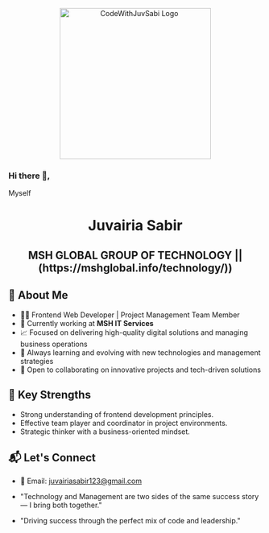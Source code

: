 <p align="center">
  <img src=""C:\Users\juvai\Downloads\ChatGPT Image Apr 28, 2025, 11_08_32 PM.png"" alt="CodeWithJuvSabi Logo" width="300"/>
</p>

### Hi there 👋,
Myself
<h1 align="center">Juvairia Sabir</h1>
<h2 align="center"> MSH GLOBAL GROUP OF TECHNOLOGY || (https://mshglobal.info/technology/)) </h2>

## 🚀 About Me
- 👩‍💻 Frontend Web Developer | Project Management Team Member
- 🏢 Currently working at **MSH IT Services**
- 📈 Focused on delivering high-quality digital solutions and managing business operations
- 🌱 Always learning and evolving with new technologies and management strategies
- 🤝 Open to collaborating on innovative projects and tech-driven solutions

## 🌟 Key Strengths
- Strong understanding of frontend development principles.
- Effective team player and coordinator in project environments.
- Strategic thinker with a business-oriented mindset.

## 📬 Let's Connect
- 📧 Email: juvairiasabir123@gmail.com

- "Technology and Management are two sides of the same success story — I bring both together."
- "Driving success through the perfect mix of code and leadership."




